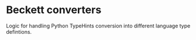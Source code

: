 # Beckett converters

Logic for handling Python TypeHints conversion into different language type defintions.
